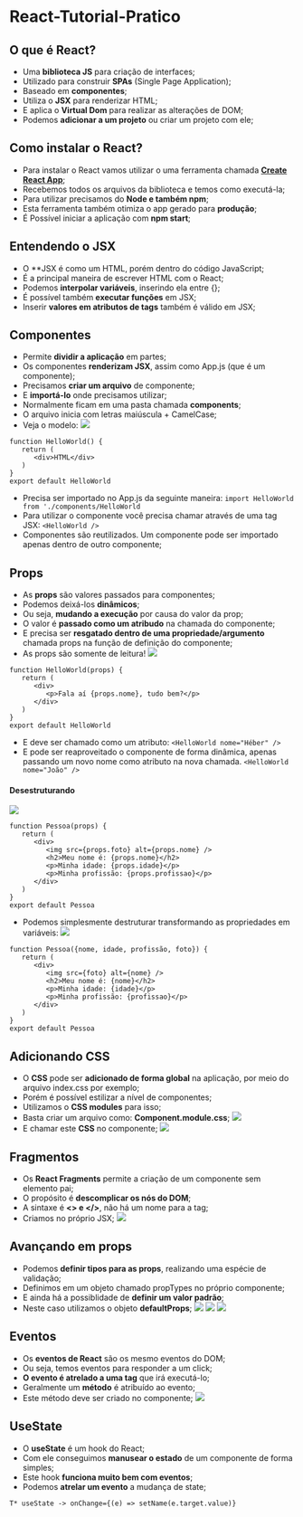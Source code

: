 # React-Tutorial-Pratico
## O que é React?
- Uma **biblioteca JS** para criação de interfaces;
- Utilizado para construir **SPAs** (Single Page Application);
- Baseado em **componentes**;
- Utiliza o **JSX** para renderizar HTML;
- E aplica o **Virtual Dom** para realizar as alterações de DOM;
- Podemos **adicionar a um projeto** ou criar um projeto com ele;

## Como instalar o React?
- Para instalar o React vamos utilizar o uma ferramenta chamada **[Create React App](https://create-react-app.dev/)**;
- Recebemos todos os arquivos da biblioteca e temos como executá-la;
- Para utilizar precisamos do **Node e também npm**;
- Esta ferramenta também otimiza o app gerado para **produção**;
- É Possível iniciar a aplicação com **npm start**;

## Entendendo o JSX
- O **JSX é como um HTML, porém dentro do código JavaScript;
- É a principal maneira de escrever HTML com o React;
- Podemos **interpolar variáveis**, inserindo ela entre {};
- É possível também **executar funções** em JSX;
- Inserir **valores em atributos de tags** também é válido em JSX;

## Componentes
- Permite **dividir a aplicação** em partes;
- Os componentes **renderizam JSX**, assim como App.js (que é um componente);
- Precisamos **criar um arquivo** de componente;
- E **importá-lo** onde precisamos utilizar;
- Normalmente ficam em uma pasta chamada **components**;
- O arquivo inicia com letras maiúscula + CamelCase; 
- Veja o modelo:
![](https://github.com/HeberSilverio/React-Tutorial-Pratico/blob/main/react-tutorial/src/dist/img/HelloWorld.JPG)
``` 
function HelloWorld() {
   return (
      <div>HTML</div>
   )
}
export default HelloWorld
``` 
- Precisa ser importado no App.js da seguinte maneira:
`import HelloWorld from './components/HelloWorld`
- Para utilizar o componente você precisa chamar através de uma tag JSX:
`<HelloWorld />`
- Componentes são reutilizados. Um componente pode ser importado apenas dentro de outro componente;

## Props
- As **props** são valores passados para componentes;
- Podemos deixá-los **dinâmicos**;
- Ou seja, **mudando a execução** por causa do valor da prop;
- O valor é **passado como um atribudo** na chamada do componente;
- E precisa ser **resgatado dentro de uma propriedade/argumento** chamada props na função de definição do componente;
- As props são somente de leitura!
![](https://github.com/HeberSilverio/React-Tutorial-Pratico/blob/main/react-tutorial/src/dist/img/props1.JPG)
```
function HelloWorld(props) {
   return (
      <div>
         <p>Fala aí {props.nome}, tudo bem?</p>
      </div>
   )
}
export default HelloWorld
```
- E deve ser chamado como um atributo:
`<HelloWorld nome="Héber" />`
- E pode ser reaproveitado o componente de forma dinâmica, apenas passando um novo nome como atributo na nova chamada.
`<HelloWorld nome="João" />`

#### Desestruturando 
![](https://github.com/HeberSilverio/React-Tutorial-Pratico/blob/main/react-tutorial/src/dist/img/desetruturando1.JPG)
```
function Pessoa(props) {
   return (
      <div>
         <img src={props.foto} alt={props.nome} />
         <h2>Meu nome é: {props.nome}</h2>
         <p>Minha idade: {props.idade}</p>
         <p>Minha profissão: {props.profissao}</p>
      </div>
   )
}
export default Pessoa
```
- Podemos simplesmente destruturar transformando as propriedades em variáveis:
![](https://github.com/HeberSilverio/React-Tutorial-Pratico/blob/main/react-tutorial/src/dist/img/desetruturando2.JPG)
```
function Pessoa({nome, idade, profissão, foto}) {
   return (
      <div>
         <img src={foto} alt={nome} />
         <h2>Meu nome é: {nome}</h2>
         <p>Minha idade: {idade}</p>
         <p>Minha profissão: {profissao}</p>
      </div>
   )
}
export default Pessoa
```

## Adicionando CSS
- O **CSS** pode ser **adicionado de forma global** na aplicação, por meio do arquivo index.css por exemplo;
- Porém é possível estilizar a nível de componentes;
- Utilizamos o **CSS modules** para isso;
- Basta criar um arquivo como: **Component.module.css**;
![](https://github.com/HeberSilverio/React-Tutorial-Pratico/blob/main/react-tutorial/src/dist/img/module-css.JPG)
- E chamar este **CSS** no componente;
![](https://github.com/HeberSilverio/React-Tutorial-Pratico/blob/main/react-tutorial/src/dist/img/module-css-import.JPG)

## Fragmentos
- Os **React Fragments** permite a criação de um componente sem elemento pai;
- O propósito é **descomplicar os nós do DOM**;
- A sintaxe é **<> e </>**, não há um nome para a tag;
- Criamos no próprio JSX;
![](https://github.com/HeberSilverio/React-Tutorial-Pratico/blob/main/react-tutorial/src/dist/img/fragments.JPG)

## Avançando em props
- Podemos **definir tipos para as props**, realizando uma espécie de validação;
- Definimos em um objeto chamado propTypes no próprio componente; 
- E ainda há a possiblidade de **definir um valor padrão**;
- Neste caso utilizamos o objeto **defaultProps**;
![](https://github.com/HeberSilverio/React-Tutorial-Pratico/blob/main/react-tutorial/src/dist/img/propTypes1.JPG)
![](https://github.com/HeberSilverio/React-Tutorial-Pratico/blob/main/react-tutorial/src/dist/img/propTypes2.JPG)
![](https://github.com/HeberSilverio/React-Tutorial-Pratico/blob/main/react-tutorial/src/dist/img/propTypes3.JPG)

## Eventos
- Os **eventos de React** são os mesmo eventos do DOM;
- Ou seja, temos eventos para responder a um click;
- **O evento é atrelado a uma tag** que irá executá-lo;
- Geralmente um **método** é atribuído ao evento;
- Este método deve ser criado no componente;
![](https:evento.JPG)

## UseState
- O **useState** é um hook do React;
- Com ele conseguimos **manusear o estado** de um componente de forma simples;
- Este hook **funciona muito bem com eventos**;
- Podemos **atrelar um evento** a mudança de state;

```
T* useState -> onChange={(e) => setName(e.target.value)}
```
